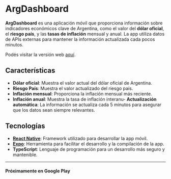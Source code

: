 # ArgDashboard

**ArgDashboard** es una aplicación móvil que proporciona información sobre indicadores económicos clave de Argentina, como el valor del **dólar oficial**, el **riesgo país**, y las **tasas de inflación** mensual y anual. La app utiliza datos de APIs externas para mantener la información actualizada cada pocos minutos.

Podés visitar la versión web [aquí](https://argdashboard--preview.expo.app).

## Características

- **Dólar oficial**: Muestra el valor actual del dólar oficial de Argentina.
- **Riesgo País**: Muestra el valor actualizado del riesgo país.
- **Inflación mensual**: Proporciona la inflación mensual más reciente.
- **Inflación anual**: Muestra la tasa de inflación interanu- **Actualización automática**: La información se actualiza cada 5 minutos para asegurar que los datos sean siempre relevantes.

## Tecnologías

- **[React Native](https://reactnative.dev/)**: Framework utilizado para desarrollar la app móvil.
- **[Expo](https://expo.dev)**: Herramienta para facilitar el desarrollo y la compilación de la app.
- **TypeScript**: Lenguaje de programación para un desarrollo más seguro y mantenible.

---

#### Próximamente en Google Play
